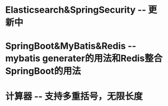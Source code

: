 # Elasticsearch&SpringSecurity -- 更新中
# SpringBoot&MyBatis&Redis -- mybatis generater的用法和Redis整合SpringBoot的用法
# 计算器 -- 支持多重括号，无限长度
